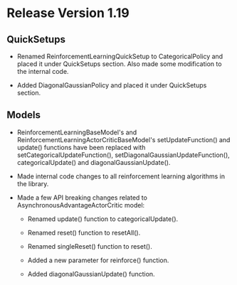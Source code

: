 # Release Version 1.19

## QuickSetups

* Renamed ReinforcementLearningQuickSetup to CategoricalPolicy and placed it under QuickSetups section. Also made some modification to the internal code.

* Added DiagonalGaussianPolicy and placed it under QuickSetups section.

## Models

* ReinforcementLearningBaseModel's and ReinforcementLearningActorCriticBaseModel's setUpdateFunction() and update() functions have been replaced with setCategoricalUpdateFunction(), setDiagonalGaussianUpdateFunction(), categoricalUpdate() and diagonalGaussianUpdate().

* Made internal code changes to all reinforcement learning algorithms in the library.

* Made a few API breaking changes related to AsynchronousAdvantageActorCritic model:

	* Renamed update() function to categoricalUpdate().

	* Renamed reset() function to resetAll().

	* Renamed singleReset() function to reset().

	* Added a new parameter for reinforce() function.

	* Added diagonalGaussianUpdate() function.
